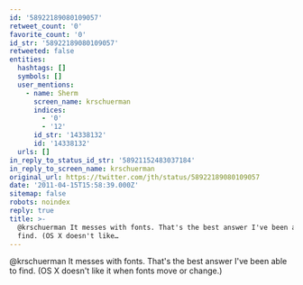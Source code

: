 ```yaml
---
id: '58922189080109057'
retweet_count: '0'
favorite_count: '0'
id_str: '58922189080109057'
retweeted: false
entities:
  hashtags: []
  symbols: []
  user_mentions:
    - name: Sherm
      screen_name: krschuerman
      indices:
        - '0'
        - '12'
      id_str: '14338132'
      id: '14338132'
  urls: []
in_reply_to_status_id_str: '58921152483037184'
in_reply_to_screen_name: krschuerman
original_url: https://twitter.com/jth/status/58922189080109057
date: '2011-04-15T15:58:39.000Z'
sitemap: false
robots: noindex
reply: true
title: >-
  @krschuerman It messes with fonts. That's the best answer I've been able to
  find. (OS X doesn't like…
---
```


@krschuerman It messes with fonts. That's the best answer I've been able to find. (OS X doesn't like it when fonts move or change.)